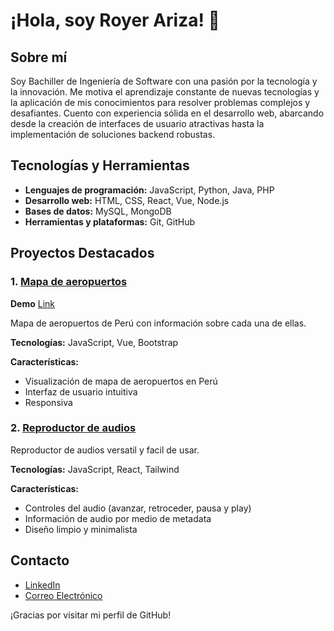 # ¡Hola, soy Royer Ariza! 👋

## Sobre mí
Soy Bachiller de Ingeniería de Software con una pasión por la tecnología y la innovación. Me motiva el aprendizaje constante de nuevas tecnologías y la aplicación de mis conocimientos para resolver problemas complejos y desafiantes. Cuento con experiencia sólida en el desarrollo web, abarcando desde la creación de interfaces de usuario atractivas hasta la implementación de soluciones backend robustas.

## Tecnologías y Herramientas
- **Lenguajes de programación:** JavaScript, Python, Java, PHP
- **Desarrollo web:** HTML, CSS, React, Vue, Node.js
- **Bases de datos:** MySQL, MongoDB
- **Herramientas y plataformas:** Git, GitHub

## Proyectos Destacados

### 1. [Mapa de aeropuertos](https://github.com/royer2001/peruvian_airports_map)
**Demo** <a href="https://super-kulfi-0a8c52.netlify.app/" target="_blank">Link</a>

Mapa de aeropuertos de Perú con información sobre cada una de ellas.

**Tecnologías:** JavaScript, Vue, Bootstrap

**Características:**
- Visualización de mapa de aeropuertos en Perú
- Interfaz de usuario intuitiva
- Responsiva

### 2. [Reproductor de audios](https://github.com/royer2001/audio-player)
Reproductor de audios versatil y facil de usar.

**Tecnologías:** JavaScript, React, Tailwind

**Características:**
- Controles del audio (avanzar, retroceder, pausa y play)
- Información de audio por medio de metadata
- Diseño limpio y minimalista

## Contacto

- [LinkedIn](https://www.linkedin.com/in/arizaroyer/)
- [Correo Electrónico](mailto:ariza.royer@gmail.com)


¡Gracias por visitar mi perfil de GitHub!
